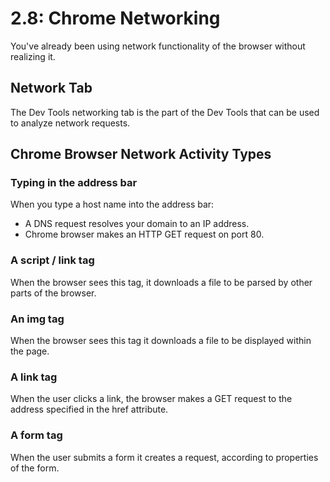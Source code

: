 # 2.8: Chrome Networking

You've already been using network functionality of the browser without realizing it.

## Network Tab

The Dev Tools networking tab is the part of the Dev Tools that can be used to analyze network requests.

## Chrome Browser Network Activity Types

### Typing in the address bar

When you type a host name into the address bar:

* A DNS request resolves your domain to an IP address.
* Chrome browser makes an HTTP GET request on port 80.

### A script / link tag

When the browser sees this tag, it downloads a file to be parsed by other parts of the browser.

### An img tag

When the browser sees this tag it downloads a file to be displayed within the page.

### A link tag

When the user clicks a link, the browser makes a GET request to the address specified in the href attribute.

### A form tag

When the user submits a form it creates a request, according to properties of the form.





